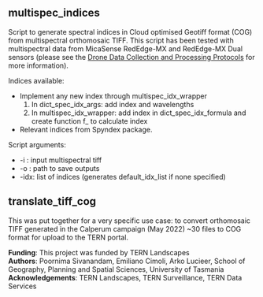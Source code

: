 ## multispec_indices
Script to generate spectral indices in Cloud optimised Geotiff format (COG) from multispectral orthomosaic TIFF. This script has been tested with multispectral data from MicaSense RedEdge-MX and RedEdge-MX Dual sensors (please see the [Drone Data Collection and Processing Protocols](https://www.tern.org.au/field-survey-apps-and-protocols/) for more information). 

Indices available:
   * Implement any new index through multispec_idx_wrapper
       1. In dict_spec_idx_args: add index and wavelengths
       2. In multispec_idx_wrapper: add index in dict_spec_idx_formula and create function f_<index> to calculate index
   * Relevant indices from Spyndex package. 
    
Script arguments:
   * -i : input multispectral tiff
   *  -o : path to save outputs
   * -idx: list of indices (generates default_idx_list if none specified)

## translate_tiff_cog
This was put together for a very specific use case: to convert orthomosaic TIFF generated in the Calperum campaign (May 2022) ~30 files to COG format for upload to the TERN portal.


**Funding**: This project was funded by TERN Landscapes  
**Authors**: Poornima Sivanandam, Emiliano Cimoli, Arko Lucieer, School of Geography, Planning and Spatial Sciences, University of Tasmania  
**Acknowledgements**: TERN Landscapes, TERN Surveillance, TERN Data Services
